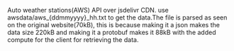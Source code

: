 Auto weather stations(AWS) API over jsdelivr CDN. use awsdata/aws_{ddmmyyyy}_hh.txt to get the data.The file is parsed as seen on the original website(70kB), this is because making it a json makes the data size 220kB and making it a protobuf makes it 88kB with the added compute for the client for retrieving the data.